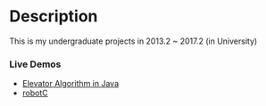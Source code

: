# Description
This is my undergraduate projects in 2013.2 ~ 2017.2 (in University)
 
### Live Demos
* [Elevator Algorithm in Java](https://www.youtube.com/watch?v=1JzCFhx1BCk)
* [robotC](https://www.youtube.com/watch?v=zVbjHtpXj6g)
